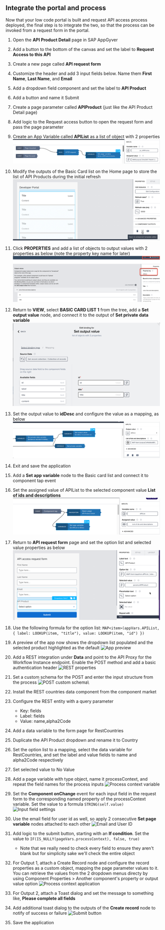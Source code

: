 ## Integrate the portal and process
Now that your low code portal is built and request API access process deployed, the final step is to integrate the two, so that the process can be invoked from a request form in the portal.
  1. Open the **API Product Detail** page in SAP AppGyver
  2. Add a button to the bottom of the canvas and set the label to **Request Access to this API**
  3. Create a new page called **API request form**
  4. Customize the header and add 3 input fields below. Name them **First Name**, **Last Name**, and **Email**
  5. Add a dropdown field component and set the label to **API Product**
  6. Add a button and name it Submit
  7. Create a page parameter called **APIProduct** (just like the API Product Detail page)
  8. Add logic to the Request access button to open the request form and pass the page parameter
  9. Create an App Variable called **APIList** as a list of object with 2 properties
     ![Create app variable](img/SetPageVar.png)

  10. Modify the outputs of the Basic Card list on the Home page to store the list of API Products during the initial refresh
     ![Component Editor](img/ComponentEditor.png)

  11. Click **PROPERTIES** and add  a list of objects to output values with 2 properties as below (note the property key name for later)
     ![Output value](img/OutputValues.png)

  12. Return to **VIEW**, select **BASIC CARD LIST 1** from the tree, add a **Set output value** node, and connect it to the output of **Set private data variable**
     ![Set output value](img/SetOutputValue.png)

  13. Set the output value to **idDesc** and configure the value as a mapping, as below
     ![Configure mapping](img/BasicCardLogic.png)

  14. Exit and save the application
  15. Add a **Set app variable** node to the Basic card list and connect it to component tap event
  16. Set the assigned value of APIList to the selected component value **List of ids and descriptions**
     ![List of ids](img/SetAppVariable.png)

  17. Return to **API request form** page and set the option list and selected value properties as below
      ![Option list](img/RequestForm.png)

  18. Use the following formula for the option list:
   ```MAP<item>(appVars.APIList, { label: LOOKUP(item, "title"), value: LOOKUP(item, "id") })```
  19. A preview of the app now shows the dropdown list populated and the selected product highlighted as the default
      ![App preview](img/PopulatedForm.png)

  20. Add a REST integration under **Data** and point to the API Proxy for the Workflow Instance endpoint. Enable the POST method and add a basic authentication header
    ![REST properties](img/RESTprops.png)

  21. Set a custom schema for the POST and enter the input structure from the process
    ![POST custom schema](img/RESTcustomschema.png)\

  22. Install the REST countries data component from the component market
  23. Configure the REST entity with a query parameter
      * Key: fields
      * Label: fields
      * Value: name,alpha2Code
  24. Add a data variable to the form page for RestCountries 
  25. Duplicate the API Product dropdown and rename it to Country
  26. Set the option list to a mapping, select the data variable for RestCountries, and set the label and value fields to name and alpha2Code respectively
  27. Set selected value to No Value
  28. Add a page variable with type object, name it processContext, and repeat the field names for the process inputs
    ![Process context variable](./img/processContextSetup.png)

  29. Set the **Component onChange** event for each input field in the request form to the corresponding named property of the processContext variable. Set the value to a formula ```STRING(self.value)```
    ![Input field settings](./img/selfValue.png)

  30. Use the email field for user id as well, so apply 2 consecutive **Set page variable** nodes attached to each other
    ![Email and User ID](./img/emailUserid.png)

  31. Add logic to the submit button, starting with an **If condition**. Set the value to ```IF(IS_NULLY(pageVars.processContext), false, true)```
      * Note that we really need to check every field to ensure they aren't blank but for simplicity sake we'll check the entire object
  32. For Output 1, attach a Create Record node and configure the record properties as a custom object, mapping the page parameter values to it. You can retrieve the values from the 2 dropdown menus directy by using Component Properties > Another component's property or output value option
    ![Process context application](./img/processContext.png)

  33. For Output 2, attach a Toast dialog and set the message to something like, **Please complete all fields**
  34. Add additional toast dialog to the outputs of the **Create record** node to notify of success or failure
    ![Submit button](./img/submitButton.png)
  35. Save the application